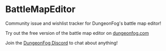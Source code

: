 # BattleMapEditor
Community issue and wishlist tracker for DungeonFog's battle map editor!

Try out the free version of the battle map editor on [dungeonfog.com](https://dungeonfog.com)

Join the [DungeonFog Discord](https://discordapp.com/invite/Ewtsk7g) to chat about anything!
